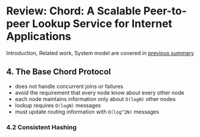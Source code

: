 # Review: Chord: A Scalable Peer-to-peer Lookup Service for Internet Applications

Introduction, Related work, System model are covered in [previous summary](../distributed_systems/chord/summary.md)

## 4. The Base Chord Protocol

- does not handle concurrent joins or failures
- avoid the requirement that every node know about every other node
- each node maintains information only about `O(logN)` other nodes
- lookup requires `O(logN)` messages
- must update routing information with `O(log^2N)` messages

### 4.2 Consistent Hashing
